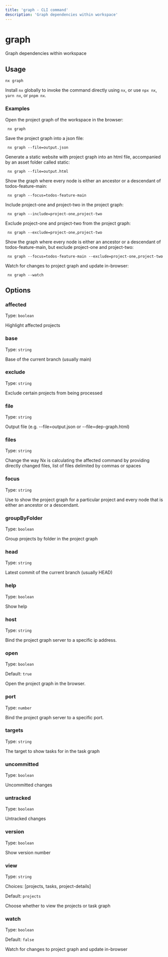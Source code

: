 ```yaml
---
title: 'graph - CLI command'
description: 'Graph dependencies within workspace'
---
```


# graph

Graph dependencies within workspace

## Usage

```shell
nx graph
```

Install `nx` globally to invoke the command directly using `nx`, or use `npx nx`, `yarn nx`, or `pnpm nx`.

### Examples

Open the project graph of the workspace in the browser:

```shell
 nx graph
```

Save the project graph into a json file:

```shell
 nx graph --file=output.json
```

Generate a static website with project graph into an html file, accompanied by an asset folder called static:

```shell
 nx graph --file=output.html
```

Show the graph where every node is either an ancestor or a descendant of todos-feature-main:

```shell
 nx graph --focus=todos-feature-main
```

Include project-one and project-two in the project graph:

```shell
 nx graph --include=project-one,project-two
```

Exclude project-one and project-two from the project graph:

```shell
 nx graph --exclude=project-one,project-two
```

Show the graph where every node is either an ancestor or a descendant of todos-feature-main, but exclude project-one and project-two:

```shell
 nx graph --focus=todos-feature-main --exclude=project-one,project-two
```

Watch for changes to project graph and update in-browser:

```shell
 nx graph --watch
```

## Options

### affected

Type: `boolean`

Highlight affected projects

### base

Type: `string`

Base of the current branch (usually main)

### exclude

Type: `string`

Exclude certain projects from being processed

### file

Type: `string`

Output file (e.g. --file=output.json or --file=dep-graph.html)

### files

Type: `string`

Change the way Nx is calculating the affected command by providing directly changed files, list of files delimited by commas or spaces

### focus

Type: `string`

Use to show the project graph for a particular project and every node that is either an ancestor or a descendant.

### groupByFolder

Type: `boolean`

Group projects by folder in the project graph

### head

Type: `string`

Latest commit of the current branch (usually HEAD)

### help

Type: `boolean`

Show help

### host

Type: `string`

Bind the project graph server to a specific ip address.

### open

Type: `boolean`

Default: `true`

Open the project graph in the browser.

### port

Type: `number`

Bind the project graph server to a specific port.

### targets

Type: `string`

The target to show tasks for in the task graph

### uncommitted

Type: `boolean`

Uncommitted changes

### untracked

Type: `boolean`

Untracked changes

### version

Type: `boolean`

Show version number

### view

Type: `string`

Choices: [projects, tasks, project-details]

Default: `projects`

Choose whether to view the projects or task graph

### watch

Type: `boolean`

Default: `false`

Watch for changes to project graph and update in-browser
